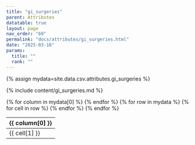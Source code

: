 ```yaml
---
title: "gi_surgeries"
parent: Attributes
datatable: true
layout: page
nav_order: "69"
permalink: "docs/attributes/gi_surgeries.html"
date: "2025-03-18"
params:
  title: ""
  rank: ""
---
```

{% assign mydata=site.data.csv.attributes.gi_surgeries %} 

{% include content/gi_surgeries.md %}

<table id="myTable" class="display" style="width:100%">
    <thead>
    {% for column in mydata[0] %}
        <th>{{ column[0] }}</th>
    {% endfor %}
    </thead>
    <tbody>
    {% for row in mydata %}
        <tr>
        {% for cell in row %}
            <td>{{ cell[1] }}</td>
        {% endfor %}
        </tr>
    {% endfor %}
    </tbody>
</table>
<script type="text/javascript">
  $(document).ready(function () {
    $('#myTable').DataTable({
      responsive: true,
      deferRender: false,
      paging: false,
      order: [],
    });
  });
</script>
